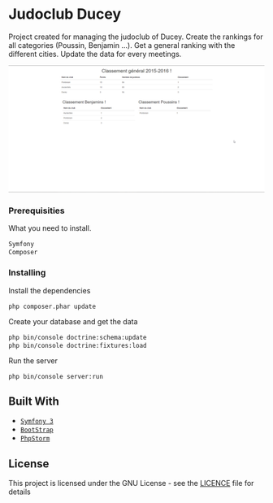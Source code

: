 # Judoclub Ducey

Project created for managing the judoclub of Ducey.
Create the rankings for all categories (Poussin, Benjamin ...).
Get a general ranking with the different cities. 
Update the data for every meetings.

![](media/screenshot.png)


### Prerequisities

What you need to install.

```
Symfony
Composer
```

### Installing


Install the dependencies

```
php composer.phar update
```

Create your database and get the data

```
php bin/console doctrine:schema:update
php bin/console doctrine:fixtures:load
```

Run the server

```
php bin/console server:run
```


## Built With

* [`Symfony 3`](https://symfony.com/)
* [`BootStrap`](http://getbootstrap.com/)
* [`PhpStorm`](https://www.jetbrains.com/phpstorm/)


## License

This project is licensed under the GNU License - see the [LICENCE](LICENSE) file for details

